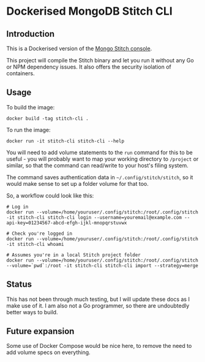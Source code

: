 Dockerised MongoDB Stitch CLI
===

Introduction
---

This is a Dockerised version of the [Mongo Stitch console](https://github.com/10gen/stitch-cli).

This project will compile the Stitch binary and let you run it without any Go or NPM dependency issues. It also offers the security isolation of containers.

Usage
---

To build the image:

    docker build -tag stitch-cli .

To run the image:

    docker run -it stitch-cli stitch-cli --help

You will need to add volume statements to the `run` command for this to be useful - you will probably want to map your working directory to `/project` or similar, so that the command can read/write to your host's filing system.

The command saves authentication data in `~/.config/stitch/stitch`, so it would make sense to set up a folder volume for that too.

So, a workflow could look like this:

    # Log in
    docker run --volume=/home/youruser/.config/stitch:/root/.config/stitch -it stitch-cli stitch-cli login --username=youremail@example.com --api-key=01234567-abcd-efgh-ijkl-mnopqrstuvwx

    # Check you're logged in
    docker run --volume=/home/youruser/.config/stitch:/root/.config/stitch -it stitch-cli whoami

    # Assumes you're in a local Stitch project folder
    docker run --volume=/home/youruser/.config/stitch:/root/.config/stitch --volume=`pwd`:/root -it stitch-cli stitch-cli import --strategy=merge

Status
---

This has not been through much testing, but I will update these docs as I make use of it. I am also not a Go programmer, so there are undoubtedly better ways to build.

Future expansion
---

Some use of Docker Compose would be nice here, to remove the need to add volume specs on everything.
